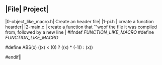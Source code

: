 |File| Project|
----------------
|0-object_like_macro.h| Create an header file|
|1-pi.h | create a function hearder|
|2-main.c | create a function that `"wqof the file it was compiled from, followed by a new line
| #ifndef _FUNCTION_LIKE_MACRO_
#define _FUNCTION_LIKE_MACRO_

#define ABS(x) ((x) < (0) ? ((x) * (-1)) : (x))

#endif||
